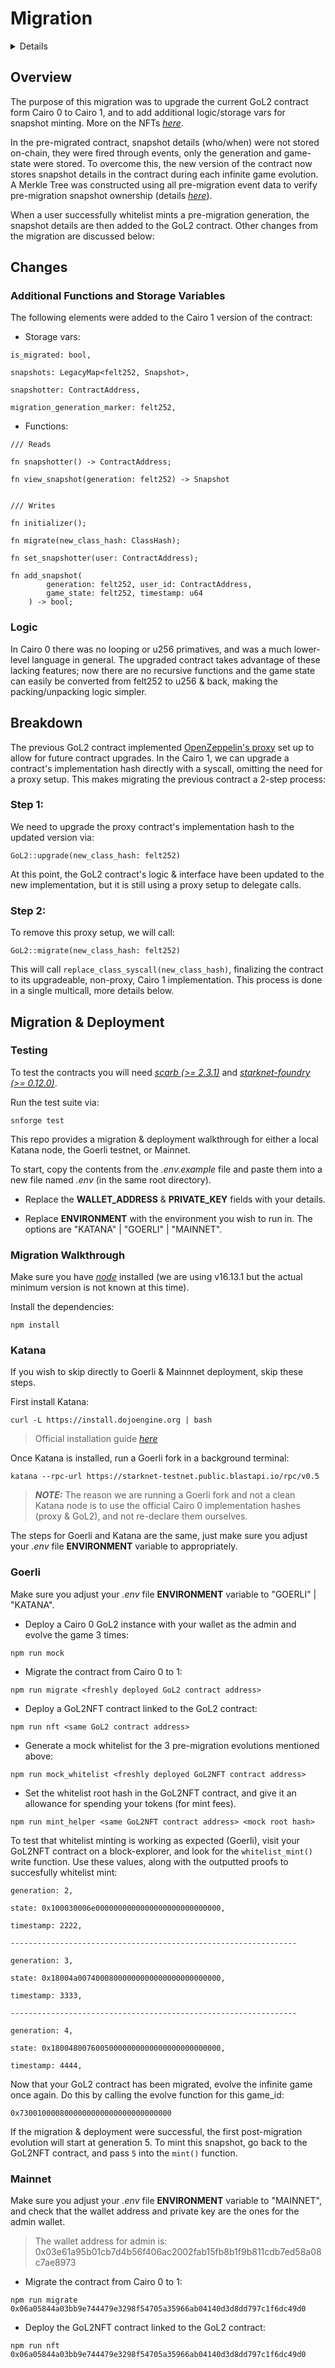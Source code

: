 # Migration

<details>

1. [Overview](#overview)
2. [Changes](#changes)

   - [Additional Functions and Storage Variables](#additional-functions-and-storage-variables)
   - [Logic](#logic)

3. [Breakdown](#breakdown)
4. [Migration & Deployment](#migration--deployment)

</details>

## Overview

The purpose of this migration was to upgrade the current GoL2 contract form Cairo 0 to Cairo 1, and to add additional logic/storage vars for snapshot minting. More on the NFTs _[here](../src/README.md#gol2nft)_.

In the pre-migrated contract, snapshot details (who/when) were not stored on-chain, they were fired through events, only the generation and game-state were stored. To overcome this, the new version of the contract now stores snapshot details in the contract during each infinite game evolution. A Merkle Tree was constructed using all pre-migration event data to verify pre-migration snapshot ownership (details _[here](../whitelist/README.md)_).

When a user successfully whitelist mints a pre-migration generation, the snapshot details are then added to the GoL2 contract. Other changes from the migration are discussed below:

## Changes

### Additional Functions and Storage Variables

The following elements were added to the Cairo 1 version of the contract:

- Storage vars:

```
is_migrated: bool,

snapshots: LegacyMap<felt252, Snapshot>,

snapshotter: ContractAddress,

migration_generation_marker: felt252,
```

- Functions:

```
/// Reads

fn snapshotter() -> ContractAddress;

fn view_snapshot(generation: felt252) -> Snapshot


/// Writes

fn initializer();

fn migrate(new_class_hash: ClassHash);

fn set_snapshotter(user: ContractAddress);

fn add_snapshot(
        generation: felt252, user_id: ContractAddress,
        game_state: felt252, timestamp: u64
    ) -> bool;
```

### Logic

In Cairo 0 there was no looping or u256 primatives, and was a much lower-level language in general. The upgraded contract takes advantage of these lacking features; now there are no recursive functions and the game state can easily be converted from felt252 to u256 & back, making the packing/unpacking logic simpler.

## Breakdown

The previous GoL2 contract implemented [OpenZeppelin's proxy](https://github.com/OpenZeppelin/cairo-contracts/blob/release-0.2.0/src/openzeppelin/upgrades/Proxy.cairo) set up to allow for future contract upgrades. In the Cairo 1, we can upgrade a contract's implementation hash directly with a syscall, omitting the need for a proxy setup. This makes migrating the previous contract a 2-step process:

### Step 1:

We need to upgrade the proxy contract's implementation hash to the updated version via:

```
GoL2::upgrade(new_class_hash: felt252)
```

At this point, the GoL2 contract's logic & interface have been updated to the new implementation, but it is still using a proxy setup to delegate calls.

### Step 2:

To remove this proxy setup, we will call:

```
GoL2::migrate(new_class_hash: felt252)
```

This will call `replace_class_syscall(new_class_hash)`, finalizing the contract to its upgradeable, non-proxy, Cairo 1 implementation. This process is done in a single multicall, more details below.

## Migration & Deployment

### Testing

To test the contracts you will need _[scarb (>= 2.3.1)](https://docs.swmansion.com/scarb/)_ and _[starknet-foundry (>= 0.12.0)](https://foundry-rs.github.io/starknet-foundry/getting-started/installation.html)_.

Run the test suite via:

```
snforge test
```

This repo provides a migration & deployment walkthrough for either a local Katana node, the Goerli testnet, or Mainnet.

To start, copy the contents from the _.env.example_ file and paste them into a new file named _.env_ (in the same root directory).

- Replace the **WALLET_ADDRESS** & **PRIVATE_KEY** fields with your details.

- Replace **ENVIRONMENT** with the environment you wish to run in. The options are "KATANA" | "GOERLI" | "MAINNET".

### Migration Walkthrough

Make sure you have _[node](https://nodejs.org/en/download)_ installed (we are using v16.13.1 but the actual minimum version is not known at this time).

Install the dependencies:

```
npm install
```

### Katana

If you wish to skip directly to Goerli & Mainnnet deployment, skip these steps.

First install Katana:

```
curl -L https://install.dojoengine.org | bash
```

> Official installation guide _[here](https://book.dojoengine.org/getting-started/quick-start.html)_

Once Katana is installed, run a Goerli fork in a background terminal:

```
katana --rpc-url https://starknet-testnet.public.blastapi.io/rpc/v0.5
```

> **_NOTE:_** The reason we are running a Goerli fork and not a clean Katana node is to use the official Cairo 0 implementation hashes (proxy & GoL2), and not re-declare them ourselves.

The steps for Goerli and Katana are the same, just make sure you adjust your _.env_ file **ENVIRONMENT** variable to appropriately.

### Goerli

Make sure you adjust your _.env_ file **ENVIRONMENT** variable to "GOERLI" | "KATANA".

- Deploy a Cairo 0 GoL2 instance with your wallet as the admin and evolve the game 3 times:

```
npm run mock
```

- Migrate the contract from Cairo 0 to 1:

```
npm run migrate <freshly deployed GoL2 contract address>
```

- Deploy a GoL2NFT contract linked to the GoL2 contract:

```
npm run nft <same GoL2 contract address>
```

- Generate a mock whitelist for the 3 pre-migration evolutions mentioned above:

```
npm run mock_whitelist <freshly deployed GoL2NFT contract address>
```

- Set the whitelist root hash in the GoL2NFT contract, and give it an allowance for spending your tokens (for mint fees).

```
npm run mint_helper <same GoL2NFT contract address> <mock root hash>
```

To test that whitelist minting is working as expected (Goerli), visit your GoL2NFT contract on a block-explorer, and look for the `whitelist_mint()` write function. Use these values, along with the outputted proofs to succesfully whitelist mint:

```
generation: 2,

state: 0x100030006e0000000000000000000000000000,

timestamp: 2222,

----------------------------------------------------------------

generation: 3,

state: 0x18004a00740008000000000000000000000000,

timestamp: 3333,

----------------------------------------------------------------

generation: 4,

state: 0x18004800760050000000000000000000000000,

timestamp: 4444,
```

Now that your GoL2 contract has been migrated, evolve the infinite game once again. Do this by calling the evolve function for this game_id:

```
0x7300100008000000000000000000000000
```

If the migration & deployment were successful, the first post-migration evolution will start at generation 5. To mint this snapshot, go back to the GoL2NFT contract, and pass `5` into the `mint()` function.

### Mainnet

Make sure you adjust your _.env_ file **ENVIRONMENT** variable to "MAINNET", and check that the wallet address and private key are the ones for the admin wallet.

> The wallet address for admin is: 0x03e61a95b01cb7d4b56f406ac2002fab15fb8b1f9b811cdb7ed58a08c7ae8973

- Migrate the contract from Cairo 0 to 1:

```
npm run migrate 0x06a05844a03bb9e744479e3298f54705a35966ab04140d3d8dd797c1f6dc49d0
```

- Deploy the GoL2NFT contract linked to the GoL2 contract:

```
npm run nft 0x06a05844a03bb9e744479e3298f54705a35966ab04140d3d8dd797c1f6dc49d0
```
